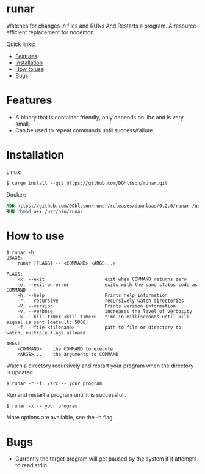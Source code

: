# runar
Watches for changes in files and RUNs And Restarts a program. A resource-efficient replacement for nodemon.

Quick links:
* [Features](#features)
* [Installation](#installation)
* [How to use](#how-to-use)
* [Bugs](#bugs)

# Features
* A binary that is container friendly, only depends on libc and is very small.
* Can be used to repeat commands until success/failure.

# Installation
Linux:
```shell
$ cargo install --git https://github.com/DOhlsson/runar.git
```

Docker:
```Dockerfile
ADD https://github.com/DOhlsson/runar/releases/download/0.2.0/runar /usr/bin/runar
RUN chmod a+x /usr/bin/runar
```

# How to use
```shell
$ runar -h
USAGE:
    runar [FLAGS] -- <COMMAND> <ARGS...>

FLAGS:
    -x, --exit                      exit when COMMAND returns zero
    -e, --exit-on-error             exits with the same status code as COMMAND
    -h, --help                      Prints help information
    -r, --recursive                 recursively watch directories
    -V, --version                   Prints version information
    -v, --verbose                   increases the level of verbosity
    -k, --kill-timer <kill-timer>   time in milliseconds until kill signal is sent [default: 5000]
    -f, --file <filename>           path to file or directory to watch, multiple flags allowed

ARGS:
    <COMMAND>    the COMMAND to execute
    <ARGS>...    the arguments to COMMAND
```

Watch a directory recursively and restart your program when the directory is updated.
```shell
$ runar -r -f ./src -- your program
```

Run and restart a program until it is successfull.
```shell
$ runar -x -- your program
```

More options are available, see the -h flag.

# Bugs
* Currently the target program will get paused by the system if it attempts to read stdin.
